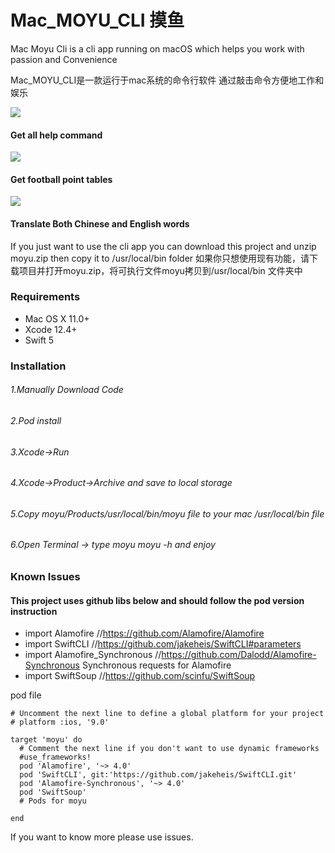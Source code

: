 # Mac_MOYU_CLI 摸鱼

Mac Moyu Cli is a cli app running on macOS which helps you work with passion and Convenience

Mac_MOYU_CLI是一款运行于mac系统的命令行软件
通过敲击命令方便地工作和娱乐

![](https://s3.ax1x.com/2021/02/23/yqTzrQ.png)
####  Get all help command
![](https://s3.ax1x.com/2021/02/23/yqHQmQ.png)
####  Get football point tables 
![](https://s3.ax1x.com/2021/02/23/yqb6Ej.png)
####  Translate Both Chinese and English words


If you just want to use the cli app you can download this project and unzip moyu.zip then copy it to /usr/local/bin folder
如果你只想使用现有功能，请下载项目并打开moyu.zip，将可执行文件moyu拷贝到/usr/local/bin 文件夹中


### Requirements
* Mac OS X 11.0+
* Xcode 12.4+
* Swift 5

### Installation

###### 1.Manually Download Code
###### 2.Pod install
###### 3.Xcode->Run
###### 4.Xcode->Product->Archive and save to local storage
###### 5.Copy moyu/Products/usr/local/bin/moyu file to your mac /usr/local/bin file
###### 6.Open Terminal -> type moyu moyu -h and enjoy


### Known Issues
#### This project uses github libs below and should follow the pod version instruction
* import Alamofire //https://github.com/Alamofire/Alamofire
* import SwiftCLI //https://github.com/jakeheis/SwiftCLI#parameters
* import Alamofire_Synchronous //https://github.com/Dalodd/Alamofire-Synchronous   Synchronous requests for Alamofire
* import SwiftSoup //https://github.com/scinfu/SwiftSoup



pod file 

```
# Uncomment the next line to define a global platform for your project
# platform :ios, '9.0'

target 'moyu' do
  # Comment the next line if you don't want to use dynamic frameworks
  #use_frameworks!
  pod 'Alamofire', '~> 4.0'
  pod 'SwiftCLI', git:'https://github.com/jakeheis/SwiftCLI.git'
  pod 'Alamofire-Synchronous', '~> 4.0'
  pod 'SwiftSoup'
  # Pods for moyu

end

```

If you want to know more please use issues.

